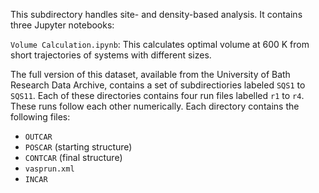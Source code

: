 This subdirectory handles site- and density-based analysis. It contains three Jupyter notebooks:

`Volume Calculation.ipynb`: This calculates optimal volume at 600&nbsp;K from short trajectories of systems with different sizes.

The full version of this dataset, available from the University of Bath Research Data Archive, contains a set of subdirectiories labeled `SQS1` to `SQS11`. Each of these directories contains four run files labelled `r1` to `r4`. These runs follow each other numerically. Each directory contains the following files:

- `OUTCAR`
- `POSCAR` (starting structure)
- `CONTCAR` (final structure)
- `vasprun.xml`
- `INCAR`

